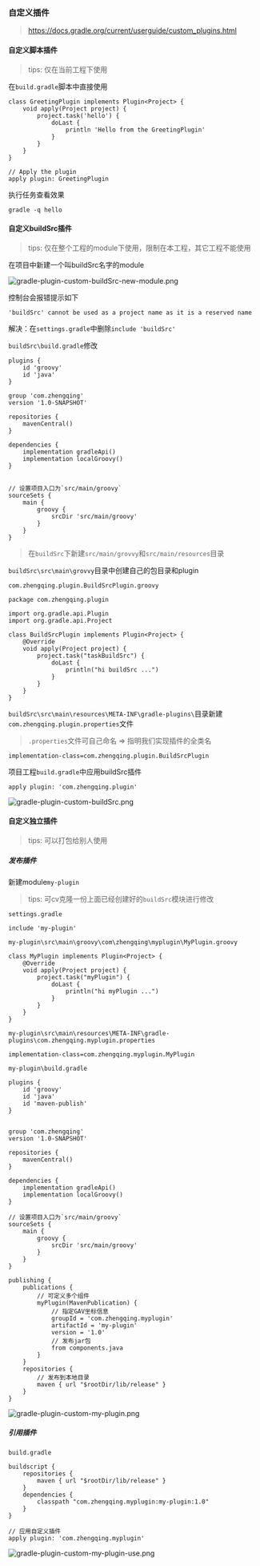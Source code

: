 ### 自定义插件

> https://docs.gradle.org/current/userguide/custom_plugins.html

#### 自定义脚本插件

> tips: 仅在当前工程下使用

在`build.gradle`脚本中直接使用

```
class GreetingPlugin implements Plugin<Project> {
    void apply(Project project) {
        project.task('hello') {
            doLast {
                println 'Hello from the GreetingPlugin'
            }
        }
    }
}

// Apply the plugin
apply plugin: GreetingPlugin
```

执行任务查看效果

```shell
gradle -q hello
```

#### 自定义buildSrc插件

> tips: 仅在整个工程的module下使用，限制在本工程，其它工程不能使用

在项目中新建一个叫buildSrc名字的module

![gradle-plugin-custom-buildSrc-new-module.png](images/gradle-plugin-custom-buildSrc-new-module.png)

控制台会报错提示如下

```
'buildSrc' cannot be used as a project name as it is a reserved name
```

解决：在`settings.gradle`中删除`include 'buildSrc'`

`buildSrc\build.gradle`修改

```
plugins {
    id 'groovy'
    id 'java'
}

group 'com.zhengqing'
version '1.0-SNAPSHOT'

repositories {
    mavenCentral()
}

dependencies {
    implementation gradleApi()
    implementation localGroovy()
}


// 设置项目入口为`src/main/groovy`
sourceSets {
    main {
        groovy {
            srcDir 'src/main/groovy'
        }
    }
}
```

> 在`buildSrc`下新建`src/main/grovvy`和`src/main/resources`目录

`buildSrc\src\main\grovvy`目录中创建自己的包目录和plugin

`com.zhengqing.plugin.BuildSrcPlugin.groovy`

```
package com.zhengqing.plugin

import org.gradle.api.Plugin
import org.gradle.api.Project

class BuildSrcPlugin implements Plugin<Project> {
    @Override
    void apply(Project project) {
        project.task("taskBuildSrc") {
            doLast {
                println("hi buildSrc ...")
            }
        }
    }
}
```

`buildSrc\src\main\resources\META-INF\gradle-plugins\`目录新建`com.zhengqing.plugin.properties`文件

> `.properties`文件可自己命名 => 指明我们实现插件的全类名

```
implementation-class=com.zhengqing.plugin.BuildSrcPlugin
```

项目工程`build.gradle`中应用buildSrc插件

```
apply plugin: 'com.zhengqing.plugin'
```

![gradle-plugin-custom-buildSrc.png](images/gradle-plugin-custom-buildSrc.png)

#### 自定义独立插件

> tips: 可以打包给别人使用

##### 发布插件

新建module`my-plugin`

> tips: 可cv克隆一份上面已经创建好的`buildSrc`模块进行修改

`settings.gradle`

```
include 'my-plugin'
```

`my-plugin\src\main\groovy\com\zhengqing\myplugin\MyPlugin.groovy`

```
class MyPlugin implements Plugin<Project> {
    @Override
    void apply(Project project) {
        project.task("myPlugin") {
            doLast {
                println("hi myPlugin ...")
            }
        }
    }
}
```

`my-plugin\src\main\resources\META-INF\gradle-plugins\com.zhengqing.myplugin.properties`

```
implementation-class=com.zhengqing.myplugin.MyPlugin
```

`my-plugin\build.gradle`

```
plugins {
    id 'groovy'
    id 'java'
    id 'maven-publish'
}


group 'com.zhengqing'
version '1.0-SNAPSHOT'

repositories {
    mavenCentral()
}

dependencies {
    implementation gradleApi()
    implementation localGroovy()
}

// 设置项目入口为`src/main/groovy`
sourceSets {
    main {
        groovy {
            srcDir 'src/main/groovy'
        }
    }
}

publishing {
    publications {
        // 可定义多个组件
        myPlugin(MavenPublication) {
            // 指定GAV坐标信息
            groupId = 'com.zhengqing.myplugin'
            artifactId = 'my-plugin'
            version = '1.0'
            // 发布jar包
            from components.java
        }
    }
    repositories {
        // 发布到本地目录
        maven { url "$rootDir/lib/release" }
    }
}
```

![gradle-plugin-custom-my-plugin.png](images/gradle-plugin-custom-my-plugin.png)

##### 引用插件

`build.gradle`

```
buildscript {
    repositories {
        maven { url "$rootDir/lib/release" }
    }
    dependencies {
        classpath "com.zhengqing.myplugin:my-plugin:1.0"
    }
}

// 应用自定义插件
apply plugin: 'com.zhengqing.myplugin'
```

![gradle-plugin-custom-my-plugin-use.png](images/gradle-plugin-custom-my-plugin-use.png)